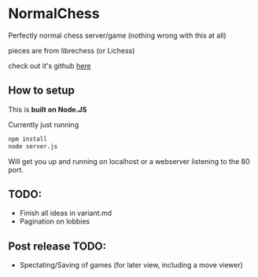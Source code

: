 # NormalChess
Perfectly normal chess server/game (nothing wrong with this at all)

pieces are from librechess (or Lichess)

check out it's github [here](https://github.com/lichess-org/lila)

## How to setup

This is **built on Node.JS**

Currently just running 
```bash
npm install
node server.js
```

Will get you up and running on localhost or a webserver listening to the 80 port.

## TODO:
- Finish all ideas in variant.md
- Pagination on lobbies

## Post release TODO:
- Spectating/Saving of games (for later view, including a move viewer)
